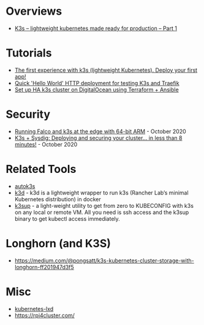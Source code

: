 # Overviews
- [K3s – lightweight kubernetes made ready for production – Part 1](https://digitalis.io/blog/kubernetes/k3s-lightweight-kubernetes-made-ready-for-production-part-1/) 

# Tutorials
- [The first experience with k3s (lightweight Kubernetes). Deploy your first app!](https://dev.to/fransafu/the-first-experience-with-k3s-lightweight-kubernetes-deploy-your-first-app-44ea)
- [Quick 'Hello World' HTTP deployment for testing K3s and Traefik](https://www.jeffgeerling.com/blog/2022/quick-hello-world-http-deployment-testing-k3s-and-traefik)
- [Set up HA k3s cluster on DigitalOcean using Terraform + Ansible](https://github.com/developer-guy/kubernetes-cluster-setup-using-terraform-and-k3s-on-digitalocean)

# Security 
- [Running Falco and k3s at the edge with 64-bit ARM](https://blog.alexellis.io/falco-at-the-edge-arm64/) - October 2020
- [K3s + Sysdig: Deploying and securing your cluster… in less than 8 minutes!](https://sysdig.com/blog/k3s-sysdig-falco/) - October 2020

# Related Tools
- [autok3s](https://github.com/cnrancher/autok3s)
- [k3d](https://k3d.io/) - k3d is a lightweight wrapper to run k3s (Rancher Lab’s minimal Kubernetes distribution) in docker
- [k3sup](https://github.com/alexellis/k3sup) - a light-weight utility to get from zero to KUBECONFIG with k3s on any local or remote VM. All you need is ssh access and the k3sup binary to get kubectl access immediately.

# Longhorn (and K3S)
- https://medium.com/@pongsatt/k3s-kubernetes-cluster-storage-with-longhorn-ff201947d3f5

# Misc
- [kubernetes-lxd](https://github.com/corneliusweig/kubernetes-lxd/blob/master/README-k3s.md)
- https://rpi4cluster.com/
